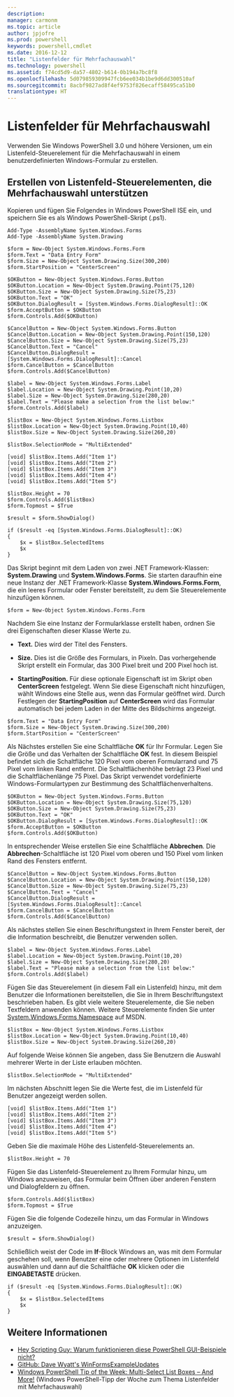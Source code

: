 ```yaml
---
description: 
manager: carmonm
ms.topic: article
author: jpjofre
ms.prod: powershell
keywords: powershell,cmdlet
ms.date: 2016-12-12
title: "Listenfelder für Mehrfachauswahl"
ms.technology: powershell
ms.assetid: f74cd5d9-da57-4802-b614-0b194a7bc8f8
ms.openlocfilehash: 5d079859309947fcb6ee034b1be9d6dd300510af
ms.sourcegitcommit: 8acbf9827ad8f4ef9753f826ecaff58495ca51b0
translationtype: HT
---
```

# <a name="multiple-selection-list-boxes"></a>Listenfelder für Mehrfachauswahl
Verwenden Sie Windows PowerShell 3.0 und höhere Versionen, um ein Listenfeld-Steuerelement für die Mehrfachauswahl in einem benutzerdefinierten Windows-Formular zu erstellen.

## <a name="create-list-box-controls-that-allow-multiple-selections"></a>Erstellen von Listenfeld-Steuerelementen, die Mehrfachauswahl unterstützen
Kopieren und fügen Sie Folgendes in Windows PowerShell ISE ein, und speichern Sie es als Windows PowerShell-Skript (.ps1).

```
Add-Type -AssemblyName System.Windows.Forms
Add-Type -AssemblyName System.Drawing

$form = New-Object System.Windows.Forms.Form 
$form.Text = "Data Entry Form"
$form.Size = New-Object System.Drawing.Size(300,200) 
$form.StartPosition = "CenterScreen"

$OKButton = New-Object System.Windows.Forms.Button
$OKButton.Location = New-Object System.Drawing.Point(75,120)
$OKButton.Size = New-Object System.Drawing.Size(75,23)
$OKButton.Text = "OK"
$OKButton.DialogResult = [System.Windows.Forms.DialogResult]::OK
$form.AcceptButton = $OKButton
$form.Controls.Add($OKButton)

$CancelButton = New-Object System.Windows.Forms.Button
$CancelButton.Location = New-Object System.Drawing.Point(150,120)
$CancelButton.Size = New-Object System.Drawing.Size(75,23)
$CancelButton.Text = "Cancel"
$CancelButton.DialogResult = [System.Windows.Forms.DialogResult]::Cancel
$form.CancelButton = $CancelButton
$form.Controls.Add($CancelButton)

$label = New-Object System.Windows.Forms.Label
$label.Location = New-Object System.Drawing.Point(10,20) 
$label.Size = New-Object System.Drawing.Size(280,20) 
$label.Text = "Please make a selection from the list below:"
$form.Controls.Add($label) 

$listBox = New-Object System.Windows.Forms.Listbox 
$listBox.Location = New-Object System.Drawing.Point(10,40) 
$listBox.Size = New-Object System.Drawing.Size(260,20) 

$listBox.SelectionMode = "MultiExtended"

[void] $listBox.Items.Add("Item 1")
[void] $listBox.Items.Add("Item 2")
[void] $listBox.Items.Add("Item 3")
[void] $listBox.Items.Add("Item 4")
[void] $listBox.Items.Add("Item 5")

$listBox.Height = 70
$form.Controls.Add($listBox) 
$form.Topmost = $True

$result = $form.ShowDialog()

if ($result -eq [System.Windows.Forms.DialogResult]::OK)
{
    $x = $listBox.SelectedItems
    $x
}
```

Das Skript beginnt mit dem Laden von zwei .NET Framework-Klassen: **System.Drawing** und **System.Windows.Forms**. Sie starten daraufhin eine neue Instanz der .NET Framework-Klasse **System.Windows.Forms.Form**, die ein leeres Formular oder Fenster bereitstellt, zu dem Sie Steuerelemente hinzufügen können.

```
$form = New-Object System.Windows.Forms.Form
```

Nachdem Sie eine Instanz der Formularklasse erstellt haben, ordnen Sie drei Eigenschaften dieser Klasse Werte zu.

-   **Text.** Dies wird der Titel des Fensters.

-   **Size.** Dies ist die Größe des Formulars, in Pixeln. Das vorhergehende Skript erstellt ein Formular, das 300 Pixel breit und 200 Pixel hoch ist.

-   **StartingPosition.** Für diese optionale Eigenschaft ist im Skript oben **CenterScreen** festgelegt. Wenn Sie diese Eigenschaft nicht hinzufügen, wählt Windows eine Stelle aus, wenn das Formular geöffnet wird. Durch Festlegen der **StartingPosition** auf **CenterScreen** wird das Formular automatisch bei jedem Laden in der Mitte des Bildschirms angezeigt.

```
$form.Text = "Data Entry Form"
$form.Size = New-Object System.Drawing.Size(300,200) 
$form.StartPosition = "CenterScreen"
```

Als Nächstes erstellen Sie eine Schaltfläche **OK** für Ihr Formular. Legen Sie die Größe und das Verhalten der Schaltfläche **OK** fest. In diesem Beispiel befindet sich die Schaltfläche 120 Pixel vom oberen Formularrand und 75 Pixel vom linken Rand entfernt. Die Schaltflächenhöhe beträgt 23 Pixel und die Schaltflächenlänge 75 Pixel. Das Skript verwendet vordefinierte Windows-Formulartypen zur Bestimmung des Schaltflächenverhaltens.

```
$OKButton = New-Object System.Windows.Forms.Button
$OKButton.Location = New-Object System.Drawing.Size(75,120)
$OKButton.Size = New-Object System.Drawing.Size(75,23)
$OKButton.Text = "OK"
$OKButton.DialogResult = [System.Windows.Forms.DialogResult]::OK
$form.AcceptButton = $OKButton
$form.Controls.Add($OKButton)
```

In entsprechender Weise erstellen Sie eine Schaltfläche **Abbrechen**. Die **Abbrechen**-Schaltfläche ist 120 Pixel vom oberen und 150 Pixel vom linken Rand des Fensters entfernt.

```
$CancelButton = New-Object System.Windows.Forms.Button
$CancelButton.Location = New-Object System.Drawing.Point(150,120)
$CancelButton.Size = New-Object System.Drawing.Size(75,23)
$CancelButton.Text = "Cancel"
$CancelButton.DialogResult = [System.Windows.Forms.DialogResult]::Cancel
$form.CancelButton = $CancelButton
$form.Controls.Add($CancelButton)
```

Als nächstes stellen Sie einen Beschriftungstext in Ihrem Fenster bereit, der die Information beschreibt, die Benutzer verwenden sollen.

```
$label = New-Object System.Windows.Forms.Label
$label.Location = New-Object System.Drawing.Point(10,20) 
$label.Size = New-Object System.Drawing.Size(280,20) 
$label.Text = "Please make a selection from the list below:"
$form.Controls.Add($label)
```

Fügen Sie das Steuerelement (in diesem Fall ein Listenfeld) hinzu, mit dem Benutzer die Informationen bereitstellen, die Sie in Ihrem Beschriftungstext beschrieben haben. Es gibt viele weitere Steuerelemente, die Sie neben Textfeldern anwenden können. Weitere Steuerelemente finden Sie unter [System.Windows.Forms Namespace](http://msdn.microsoft.com/library/k50ex0x9(v=vs.110).aspx) auf MSDN.

```
$listBox = New-Object System.Windows.Forms.Listbox 
$listBox.Location = New-Object System.Drawing.Point(10,40) 
$listBox.Size = New-Object System.Drawing.Size(260,20)
```


Auf folgende Weise können Sie angeben, dass Sie Benutzern die Auswahl mehrerer Werte in der Liste erlauben möchten.

```
$listBox.SelectionMode = "MultiExtended"
```

Im nächsten Abschnitt legen Sie die Werte fest, die im Listenfeld für Benutzer angezeigt werden sollen.

```
[void] $listBox.Items.Add("Item 1")
[void] $listBox.Items.Add("Item 2")
[void] $listBox.Items.Add("Item 3")
[void] $listBox.Items.Add("Item 4")
[void] $listBox.Items.Add("Item 5")
```

Geben Sie die maximale Höhe des Listenfeld-Steuerelements an.

```
$listBox.Height = 70
```

Fügen Sie das Listenfeld-Steuerelement zu Ihrem Formular hinzu, um Windows anzuweisen, das Formular beim Öffnen über anderen Fenstern und Dialogfeldern zu öffnen.

```
$form.Controls.Add($listBox) 
$form.Topmost = $True
```

Fügen Sie die folgende Codezeile hinzu, um das Formular in Windows anzuzeigen.

```
$result = $form.ShowDialog()
```

Schließlich weist der Code im **If**-Block Windows an, was mit dem Formular geschehen soll, wenn Benutzer eine oder mehrere Optionen im Listenfeld auswählen und dann auf die Schaltfläche **OK** klicken oder die **EINGABETASTE** drücken.

```
if ($result -eq [System.Windows.Forms.DialogResult]::OK)
{
    $x = $listBox.SelectedItems
    $x
}
```

## <a name="see-also"></a>Weitere Informationen
- [Hey Scripting Guy: Warum funktionieren diese PowerShell GUI-Beispiele nicht?](http://go.microsoft.com/fwlink/?LinkId=506644)
- [GitHub: Dave Wyatt's WinFormsExampleUpdates](https://github.com/dlwyatt/WinFormsExampleUpdates)
- [Windows PowerShell Tip of the Week: Multi-Select List Boxes – And More!](http://technet.microsoft.com/library/ff730950.aspx) (Windows PowerShell-Tipp der Woche zum Thema Listenfelder mit Mehrfachauswahl)

